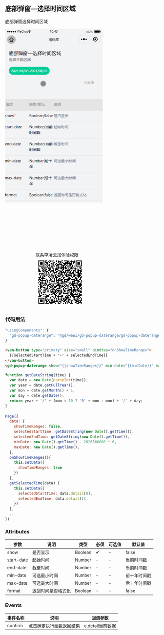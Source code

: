 ## 底部弹窗—选择时间区域

底部弹窗选择时间区域<br/>

<div style="display:inline-block">
<img src="./images/daterange.gif" style="width:320px;float:left" />
<div style="float:left; margin:160px 0 0 100px">
联系李凌云加体验权限
<br />
<img src="./images/daterange-code.jpg" style="width:160px;height:160px" />
</div>
</div>


### 代码用法 

```js
"usingComponents": {
  "gd-popup-daterange": "@gd/weui/gd-popup-daterange/gd-popup-daterange",
}
```
```html
<van-button type="primary" size="small" bindtap="onShowTimeRanges">
  {{selectedStartTime + '-' + selectedEndTime}}
</van-button>
<gd-popup-daterange show="{{showTimeRanges}}" min-date="{{minDate}}" max-date="{{maxDate}}" bind:confirm="confirm" format/>
```
```javascript
function getDateString(time) {
  var date = new Date(parseInt(time));
  var year = date.getFullYear();
  var mon = date.getMonth() + 1;
  var day = date.getDate();
  return year + '/' + (mon < 10 ? '0' + mon : mon) + '/' + day;
}

Page({  
  data: {
    showTimeRanges: false,
    selectedStartTime: getDateString(new Date().getTime()),
    selectedEndTime: getDateString(new Date().getTime()),
    minDate: new Date().getTime() - 2626560000 * 6,
    maxDate: new Date().getTime(),
  },
  onShowTimeRanges(){
    this.setData({
      showTimeRanges: true
    })
  },
  getSelectedTime(data) {
    this.setData({
      selectedStartTime: data.detail[0],
      selectedEndTime: data.detail[1],
    })
  },
  ...
})
```


### Attributes

| 参数      | 说明            | 类型      | 必须 | 可选值                           | 默认值    |
| --------- | -------------- | -------- | --- | -------------------------------- | -------- |
| show | 是否显示 | Boolean | ✔ | - | false |
| start-date | 起始时间 | Number | - | - | 当前时间戳 |
| end-date | 截至时间 | Number | - | - | 当前时间戳 |
| min-date | 可选最小时间 | Number | - | - | 前十年时间戳 |
| max-date | 可选最大时间 | Number | - | - | 后十年时间戳 |
| format | 返回时间是否格式化 | Boolean | - | - | false |

### Events

| 事件名称 | 说明           | 回调参数 |
| -------- | -------------- | -------- |
| confirm     | 点击确定执行函数返回结果 | e.detail当前数据 |


<FooterGd/>